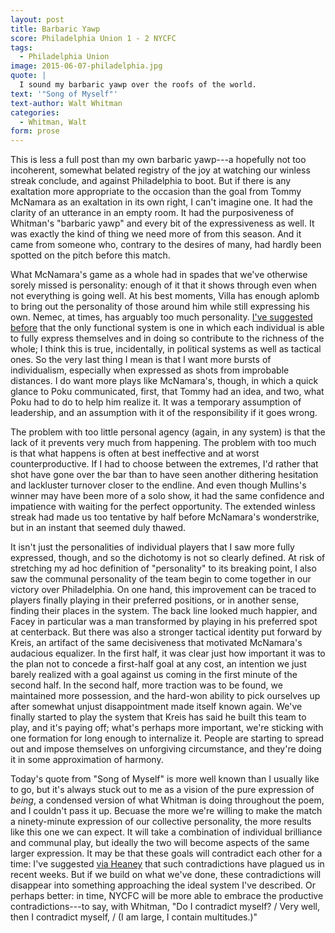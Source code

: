 ```yaml
---
layout: post
title: Barbaric Yawp
score: Philadelphia Union 1 - 2 NYCFC
tags: 
  - Philadelphia Union
image: 2015-06-07-philadelphia.jpg
quote: |
  I sound my barbaric yawp over the roofs of the world.
text: '"Song of Myself"'
text-author: Walt Whitman
categories:
  - Whitman, Walt
form: prose
---
```


This is less a full post than my own barbaric yawp---a hopefully not too incoherent, somewhat belated registry of the joy at watching our winless streak conclude, and against Philadelphia to boot. But if there is any exaltation more appropriate to the occasion than the goal from Tommy McNamara as an exaltation in its own right, I can't imagine one. It had the clarity of an utterance in an empty room. It had the purposiveness of Whitman's "barbaric yawp" and every bit of the expressiveness as well. It was exactly the kind of thing we need more of from this season. And it came from someone who, contrary to the desires of many, had hardly been spotted on the pitch before this match.

What McNamara's game as a whole had in spades that we've otherwise sorely missed is personality: enough of it that it shows through even when not everything is going well.<!--break--> At his best moments, Villa has enough aplomb to bring out the personality of those around him while still expressing his own. Nemec, at times, has arguably too much personality. [I've suggested before](http://www.hudsonriverblue.com/2015/4/14/8413583/impulse-intention-beauty-edith-wharton-vs-nycfc) that the only functional system is one in which each individual is able to fully express themselves and in doing so contribute to the richness of the whole; I think this is true, incidentally, in political systems as well as tactical ones. So the very last thing I mean is that I want more bursts of individualism, especially when expressed as shots from improbable distances. I do want more plays like McNamara's, though, in which a quick glance to Poku communicated, first, that Tommy had an idea, and two, what Poku had to do to help him realize it. It was a temporary assumption of leadership, and an assumption with it of the responsibility if it goes wrong. 

The problem with too little personal agency (again, in any system) is that the lack of it prevents very much from happening. The problem with too much is that what happens is often at best ineffective and at worst counterproductive. If I had to choose between the extremes, I'd rather that shot have gone over the bar than to have seen another dithering hesitation and lackluster turnover closer to the endline. And even though Mullins's winner may have been more of a solo show, it had the same confidence and impatience with waiting for the perfect opportunity. The extended winless streak had made us too tentative by half before McNamara's wonderstrike, but in an instant that seemed duly thawed.

It isn't just the personalities of individual players that I saw more fully expressed, though, and so the dichotomy is not so clearly defined. At risk of stretching my ad hoc definition of "personality" to its breaking point, I also saw the communal personality of the team begin to come together in our victory over Philadelphia. On one hand, this improvement can be traced to players finally playing in their preferred positions, or in another sense, finding their places in the system. The back line looked much happier, and Facey in particular was a man transformed by playing in his preferred spot at centerback. But there was also a stronger tactical identity put forward by Kreis, an artifact of the same decisiveness that motivated McNamara's audacious equalizer. In the first half, it was clear just how important it was to the plan not to concede a first-half goal at any cost, an intention we just barely realized with a goal against us coming in the first minute of the second half. In the second half, more traction was to be found, we maintained more possession, and the hard-won ability to pick ourselves up after somewhat unjust disappointment made itself known again. We've finally started to play the system that Kreis has said he built this team to play, and it's paying off; what's perhaps more important, we're sticking with one formation for long enough to internalize it. People are starting to spread out and impose themselves on unforgiving circumstance, and they're doing it in some approximation of harmony.

Today's quote from "Song of Myself" is more well known than I usually like to go, but it's always stuck out to me as a vision of the pure expression of *being*, a condensed version of what Whitman is doing throughout the poem, and I couldn't pass it up. Becuase the more we're willing to make the match a ninety-minute expression of our collective personality, the more results like this one we can expect. It will take a combination of individual brilliance and communal play, but ideally the two will become aspects of the same larger expression. It may be that these goals will contradict each other for a time: I've suggested [via Heaney](http://ninetyplusofblue.com/heaney,%20seamus/2015/05/23/real-salt-lake/) that such contradictions have plagued us in recent weeks. But if we build on what we've done, these contradictions will disappear into something approaching the ideal system I've described. Or perhaps better: in time, NYCFC will be more able to embrace the productive contradictions---to say, with Whitman, "Do I contradict myself? / Very well, then I contradict myself, / (I am large, I contain multitudes.)"

